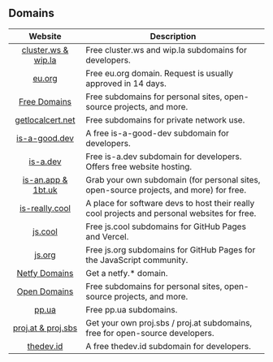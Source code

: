 ## Domains

| Website | Description |
|:-:|-|
| [cluster.ws & wip.la](https://github.com/Olivr/free-domain) | Free cluster.ws and wip.la subdomains for developers. |
| [eu.org](https://nic.eu.org) | Free eu.org domain. Request is usually approved in 14 days. |
| [Free Domains](https://freesubdomains.org) | Free subdomains for personal sites, open-source projects, and more. |
| [getlocalcert.net](https://www.getlocalcert.net) | Free subdomains for private network use. |
| [is-a-good.dev](https://is-a-good.dev) | A free is-a-good-dev subdomain for developers. |
| [is-a.dev](https://www.is-a.dev) | Free is-a.dev subdomain for developers. Offers free website hosting. |
| [is-an.app & 1bt.uk](https://github.com/tarampampam/free-domains) | Grab your own subdomain (for personal sites, open-source projects, and more) for free. |
| [is-really.cool](https://github.com/is-really-cool/register) | A place for software devs to host their really cool projects and personal websites for free. |
| [js.cool](https://github.com/willin/js.cool) | Free js.cool subdomains for GitHub Pages and Vercel. |
| [js.org](https://js.org) | Free js.org subdomains for GitHub Pages for the JavaScript community. |
| [Netfy Domains](https://netfy.domains) | Get a netfy.* domain. |
| [Open Domains](https://open-domains.net) | Free subdomains for personal sites, open-source projects, and more. |
| [pp.ua](https://pp.ua) | Free pp.ua subdomains. |
| [proj.at & proj.sbs](https://github.com/proj-at/subdomains) | Get your own proj.sbs / proj.at subdomains, free for open-source developers. |
| [thedev.id](https://thedev.id) | A free thedev.id subdomain for developers. |
